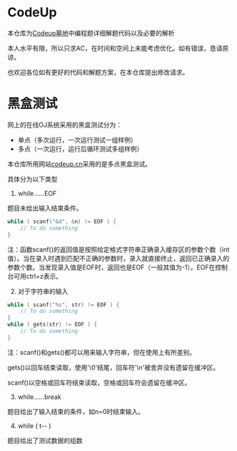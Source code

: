 # CodeUp
本仓库为[Codeup墓地](http://codeup.cn/)中编程题详细解题代码以及必要的解析

本人水平有限，所以只求AC，在时间和空间上未能考虑优化。如有错误，恳请原谅。

也欢迎各位如有更好的代码和解题方案，在本仓库提出修改请求。



# 黑盒测试

网上的在线OJ系统采用的黑盒测试分为：

- 单点（多次运行，一次运行测试一组样例）
- 多点（一次运行，运行后循环测试多组样例）

本仓库所用网站[codeup.cn](codeup.cn)采用的是多点黑盒测试。

具体分为以下类型

1. while……EOF

题目未给出输入结束条件。

```c
while ( scanf("&d", &n) != EOF ) {
    // To do something
}
```

注：函数scanf()的返回值是按照给定格式字符串正确录入缓存区的参数个数（int值）。当在录入时遇到匹配不正确的参数时，录入就直接终止，返回已正确录入的参数个数。当发现录入值是EOF时，返回也是EOF（一般其值为-1）。EOF在控制台可用ctrl+z表示。

2. 对于字符串的输入

```c
while ( scanf("%s", str) != EOF ) {
    // To do something
}
while ( gets(str) != EOF ) {
    // To do something
}
```

注：scanf()和gets()都可以用来输入字符串，但在使用上有所差别。

gets()以回车结束读取，使用'\0'结尾，回车符'\n'被舍弃没有遗留在缓冲区。

scanf()以空格或回车符结束读取，空格或回车符会遗留在缓冲区。

3. while……break

题目给出了输入结束的条件，如n=0时结束输入。

4. while ( t-- )

题目给出了测试数据的组数